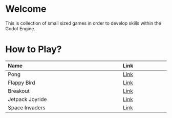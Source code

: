 # Welcome

This is collection of small sized games in order to develop skills within the Godot Engine.


# How to Play?
<table>
  <thead>
    <tr>
      <th width='500px' align='left'> Name </th>
      <th width='500px'> Link </th>
    </tr>
  </thead>
  
  <tbody>
    <tr>
      <td align='left'> Pong </th>
      <td align='center'> <a href="https://boebi-g.itch.io/pong"> Link </a> </th>
    </tr>
    <tr>
      <td align='left'> Flappy Bird </th>
      <td align='center'> <a href="https://boebi-g.itch.io/flappybird"> Link </a> </th>
    </tr>
     <tr>
      <td align='left'> Breakout </th>
      <td align='center'> <a href="https://boebi-g.itch.io/breakout"> Link </a> </th>
    </tr>
     <tr>
      <td align='left'> Jetpack Joyride </th>
      <td align='center'> <a href="https://boebi-g.itch.io/early-bird"> Link </a> </th>
    </tr>
    <tr>
      <td align='left'> Space Invaders </th>
      <td align='center'> <a href="https://boebi-g.itch.io/space-invaders"> Link </a> </th>
    </tr>
  </tbody>
  
</table>
